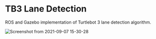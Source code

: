 # TB3 Lane Detection
ROS and Gazebo implementation of Turtlebot 3 lane detection algorithm.

![Screenshot from 2021-09-07 15-30-28](https://user-images.githubusercontent.com/63908215/132354701-12aed342-d61d-41d2-9593-f4dd61873ff8.png)
